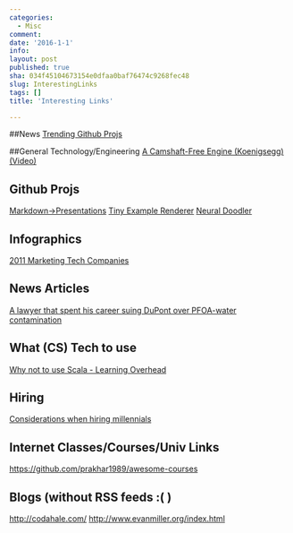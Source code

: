 ```yaml
---
categories:
  - Misc
comment: 
date: '2016-1-1'
info: 
layout: post
published: true
sha: 034f45104673154e0dfaa0baf76474c9268fec48
slug: InterestingLinks
tags: []
title: 'Interesting Links'

---
```


##News
[Trending Github Projs](http://www.gitlogs.com/)

##General Technology/Engineering
[A Camshaft-Free Engine (Koenigsegg) (Video)](https://vimeo.com/145498720)

## Github Projs
[Markdown->Presentations](https://github.com/shower/jekyller)
[Tiny Example Renderer](https://github.com/ssloy/tinyrenderer)
[Neural Doodler](https://github.com/alexjc/neural-doodle)

## Infographics
[2011 Marketing Tech Companies](https://steveblank.files.wordpress.com/2011/02/marketing-tech-landscape.png)

## News Articles
[A lawyer that spent his career suing DuPont over PFOA-water contamination](http://www.nytimes.com/2016/01/10/magazine/the-lawyer-who-became-duponts-worst-nightmare.html)

## What (CS) Tech to use
[Why not to use Scala - Learning Overhead](http://jimplush.com/talk/2015/12/19/moving-a-team-from-scala-to-golang/)

## Hiring
[Considerations when hiring millennials](http://www.evanmiller.org/attracting-millennial-engineers.html)

## Internet Classes/Courses/Univ Links
<https://github.com/prakhar1989/awesome-courses>

## Blogs (without RSS feeds :( )
<http://codahale.com/>
<http://www.evanmiller.org/index.html>
